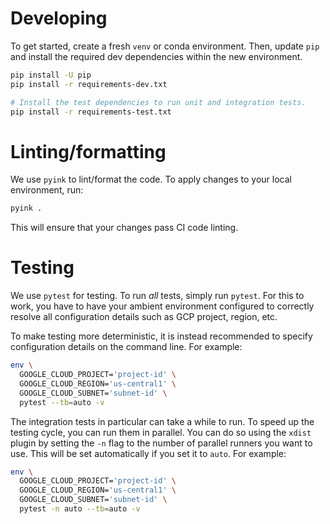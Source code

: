 # Developing

To get started, create a fresh `venv` or conda environment. Then, update `pip`
and install the required dev dependencies within the new environment.

```sh
pip install -U pip
pip install -r requirements-dev.txt

# Install the test dependencies to run unit and integration tests.
pip install -r requirements-test.txt
```

# Linting/formatting

We use `pyink` to lint/format the code. To apply changes to your local
environment, run:

```sh
pyink .
```

This will ensure that your changes pass CI code linting.

# Testing

We use `pytest` for testing. To run _all_ tests, simply run `pytest`. For this
to work, you have to have your ambient environment configured to correctly
resolve all configuration details such as GCP project, region, etc.

To make testing more deterministic, it is instead recommended to specify
configuration details on the command line. For example:

```sh
env \
  GOOGLE_CLOUD_PROJECT='project-id' \
  GOOGLE_CLOUD_REGION='us-central1' \
  GOOGLE_CLOUD_SUBNET='subnet-id' \
  pytest --tb=auto -v
```

The integration tests in particular can take a while to run. To speed up the
testing cycle, you can run them in parallel. You can do so using the `xdist`
plugin by setting the `-n` flag to the number of parallel runners you want to
use. This will be set automatically if you set it to `auto`. For example:

```sh
env \
  GOOGLE_CLOUD_PROJECT='project-id' \
  GOOGLE_CLOUD_REGION='us-central1' \
  GOOGLE_CLOUD_SUBNET='subnet-id' \
  pytest -n auto --tb=auto -v
```
